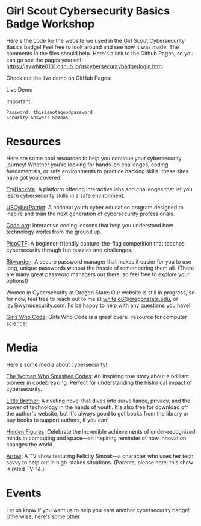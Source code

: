 # Girl Scout Cybersecurity Basics Badge Workshop

Here's the code for the website we used in the Girl Scout Cybersecurity Basics badge! Feel free to look around and see how it was made. The comments in the files should help. Here's a link to the Github Pages, so you can go see the pages yourself: https://jaywhite0101.github.io/gscybersecuritybadge/login.html

Check out the live demo on GitHub Pages:

Live Demo

Important:

    Password: thisisnotagoodpassword
    Security Answer: Samoas


# Resources

Here are some cool resources to help you continue your cybersecurity journey! Whether you're looking for hands-on challenges, coding fundamentals, or safe environments to practice hacking skills, these sites have got you covered:

[TryHackMe](https://tryhackme.com/): A platform offering interactive labs and challenges that let you learn cybersecurity skills in a safe environment.

[USCyberPatriot](https://www.uscyberpatriot.org/): A national youth cyber education program designed to inspire and train the next generation of cybersecurity professionals.

[Code.org](https://code.org/student/middle-high): Interactive coding lessons that help you understand how technology works from the ground up.

[PicoCTF](https://picoctf.org/): A beginner-friendly capture-the-flag competition that teaches cybersecurity through fun puzzles and challenges.

[Bitwarden](https://bitwarden.com/): A secure password manager that makes it easier for you to use long, unique passwords without the hassle of remembering them all. (There are many great password managers out there, so feel free to explore your options!)

Women in Cybersecurity at Oregon State: Our website is still in progress, so for now, feel free to reach out to me at whitejo8@oregonstate.edu, or jay@wyrmsecurity.com. I'd be happy to help with any questions you have!

[Girls Who Code](https://girlswhocode.com): Girls Who Code is a great overall resource for computer science!

# Media

Here's some media about cybersecurity!

[The Woman Who Smashed Codes](https://www.harpercollins.com/products/the-woman-who-smashed-codes-jason-fagone): An inspiring true story about a brilliant pioneer in codebreaking. Perfect for understanding the historical impact of cybersecurity.

[Little Brother](https://craphound.com/littlebrother/about/): A riveting novel that dives into surveillance, privacy, and the power of technology in the hands of youth. It's also free for download off the author's website, but it's always good to get books from the library or buy books to support authors, if you can!

[Hidden Figures](https://www.imdb.com/title/tt4846340/): Celebrate the incredible achievements of under-recognized minds in computing and space—an inspiring reminder of how innovation changes the world.

[Arrow](https://www.imdb.com/title/tt2193021/): A TV show featuring Felicity Smoak—a character who uses her tech savvy to help out in high-stakes situations. (Parents, please note: this show is rated TV-14.)

# Events

Let us know if you want us to help you earn another cybersecurity badge! Otherwise, here's some other 
